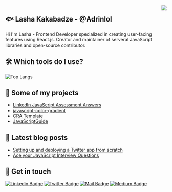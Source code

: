 <img align='right' src="https://github-readme-stats.vercel.app/api?username=adrinlol&show_icons=true&theme=dracula">

## 🐟 Lasha Kakabadze - @Adrinlol

Hi I'm Lasha - Frontend Developer specialized in creating user-facing features using React.js. Creator and maintainer of serveral JavaScript libraries and open-source contributor.

## 🛠️ Which tools do I use?

![Top Langs](https://github-readme-stats.vercel.app/api/top-langs/?username=adrinlol&layout=compact)

## 🚀 Some of my projects

- [LinkedIn JavaScript Assessment Answers](https://github.com/Adrinlol/LinkedInJavaScriptAssessment)
- [javascript-color-gradient](https://github.com/Adrinlol/javascript-color-gradient)
- [CRA Template](https://github.com/Adrinlol/create-react-app-adrinlol)
- [JavaScriptGuide](https://github.com/Adrinlol/JavaScriptGuide)

## 📜 Latest blog posts

<!-- BLOG-POST-LIST:START -->
- [Setting up and deploying a Twitter app from scratch](https://medium.com/swlh/setting-up-and-deploying-a-twitter-app-from-scratch-twitter-bot-article-8b6798d68a16)
- [Ace your JavaScript Interview Questions](https://medium.com/swlh/ace-your-javascript-interview-7a69694fe912)
<!-- BLOG-POST-LIST:END -->

## 🖖 Get in touch

[![Linkedin Badge](https://img.shields.io/badge/linkedin-%230077B5.svg?&style=for-the-badge&logo=linkedin&logoColor=white)](https://www.linkedin.com/in/lasha-kakabadze/)
[![Twitter Badge](https://img.shields.io/badge/twitter-1DA1F2?style=for-the-badge&logo=twitter&logoColor=white)](https://twitter.com/Adrinlolx)
[![Mail Badge](https://img.shields.io/badge/email-c14438?style=for-the-badge&logo=Gmail&logoColor=white&link=mailto:l.qqbadze@gmail.com)](mailto:l.qqbadze@gmail.com)
[![Medium Badge](https://img.shields.io/badge/medium-333?style=for-the-badge&logo=medium&logoColor=white)](https://medium.com/@lashakakabadze)
